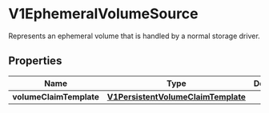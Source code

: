 

# V1EphemeralVolumeSource

Represents an ephemeral volume that is handled by a normal storage driver.

## Properties

| Name | Type | Description | Notes |
|------------ | ------------- | ------------- | -------------|
|**volumeClaimTemplate** | [**V1PersistentVolumeClaimTemplate**](V1PersistentVolumeClaimTemplate.md) |  |  [optional] |



